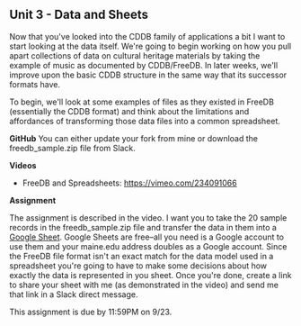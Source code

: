 ## Unit 3 - Data and Sheets

Now that you've looked into the CDDB family of applications a bit I want to start looking at the data itself. We're going to begin working on how you pull apart collections of data on cultural heritage materials by taking the example of music as documented by CDDB/FreeDB. In later weeks, we'll improve upon the basic CDDB structure in the same way that its successor formats have. 

To begin, we'll look at some examples of files as they existed in FreeDB (essentially the CDDB format) and think about the limitations and affordances of transforming those data files into a common spreadsheet.

**GitHub**
You can either update your fork from mine or download the freedb_sample.zip file from Slack.

**Videos**

- FreeDB and Spreadsheets: <https://vimeo.com/234091066>

**Assignment**

The assignment is described in the video. I want you to take the 20 sample records in the freedb_sample.zip file and transfer the data in them into a [Google Sheet](http://sheets.google.com/). Google Sheets are free–all you need is a Google account to use them and your maine.edu address doubles as a Google account. Since the FreeDB file format isn't an exact match for the data model used in a spreadsheet you're going to have to make some decisions about how exactly the data is represented in you sheet. Once you're done, create a link to share your sheet with me (as demonstrated in the video) and send me that link in a Slack direct message.

This assignment is due by 11:59PM on 9/23.